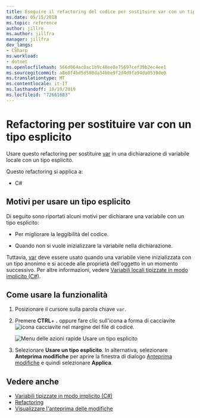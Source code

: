 ```yaml
---
title: Eseguire il refactoring del codice per sostituire var con un tipo esplicito
ms.date: 05/15/2018
ms.topic: reference
author: jillre
ms.author: jillfra
manager: jillfra
dev_langs:
- CSharp
ms.workload:
- dotnet
ms.openlocfilehash: 566d064ac0ac1b9c48ee8e75697cef39b2ec4ee1
ms.sourcegitcommit: a8e8f4bd5d508da34bbe9f2d4d9fa94da0539de0
ms.translationtype: MT
ms.contentlocale: it-IT
ms.lasthandoff: 10/19/2019
ms.locfileid: "72661683"
---
```

# <a name="refactoring-to-replace-var-with-an-explicit-type"></a>Refactoring per sostituire var con un tipo esplicito

Usare questo refactoring per sostituire [var](/dotnet/csharp/language-reference/keywords/var) in una dichiarazione di variabile locale con un tipo esplicito.

Questo refactoring si applica a:

- C#

## <a name="why-to-use-an-explicit-type"></a>Motivi per usare un tipo esplicito

Di seguito sono riportati alcuni motivi per dichiarare una variabile con un tipo esplicito:

- Per migliorare la leggibilità del codice.

- Quando non si vuole inizializzare la variabile nella dichiarazione.

Tuttavia, [var](/dotnet/csharp/language-reference/keywords/var) deve essere usato quando una variabile viene inizializzata con un tipo anonimo e si accede alle proprietà dell'oggetto in un momento successivo. Per altre informazioni, vedere [Variabili locali tipizzate in modo implicito (C#)](/dotnet/csharp/programming-guide/classes-and-structs/implicitly-typed-local-variables).

## <a name="how-to-use-it"></a>Come usare la funzionalità

1. Posizionare il cursore sulla parola chiave `var`.

1. Premere **CTRL**+ **.** oppure fare clic sull'icona a forma di cacciavite ![icona cacciavite](../media/screwdriver-icon.png) nel margine del file di codice.

   ![Menu delle azioni rapide Usare un tipo esplicito](media/use-explicit-type.png)

1. Selezionare **Usare un tipo esplicito**. In alternativa, selezionare **Anteprima modifiche** per aprire la finestra di dialogo [Anteprima modifiche](../../ide/preview-changes.md) e quindi selezionare **Applica**.

## <a name="see-also"></a>Vedere anche

- [Variabili tipizzate in modo implicito (C#)](/dotnet/csharp/programming-guide/classes-and-structs/implicitly-typed-local-variables)
- [Refactoring](../refactoring-in-visual-studio.md)
- [Visualizzare l'anteprima delle modifiche](../../ide/preview-changes.md)